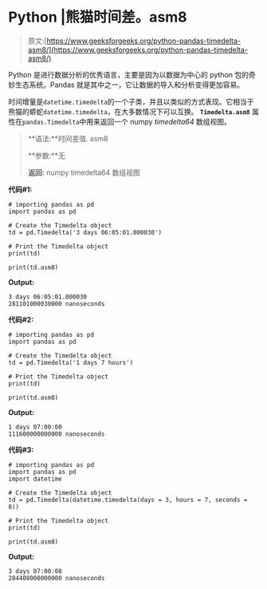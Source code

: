 # Python |熊猫时间差。asm8

> 原文:[https://www.geeksforgeeks.org/python-pandas-timedelta-asm8/](https://www.geeksforgeeks.org/python-pandas-timedelta-asm8/)

Python 是进行数据分析的优秀语言，主要是因为以数据为中心的 python 包的奇妙生态系统。Pandas 就是其中之一，它让数据的导入和分析变得更加容易。

时间增量是`datetime.timedelta`的一个子类，并且以类似的方式表现。它相当于熊猫的蟒蛇`datetime.timedelta`，在大多数情况下可以互换。 **`Timedelta.asm8`** 属性在`pandas.Timedelta`中用来返回一个 numpy *timedelta64* 数组视图。

> **语法:**时间差值. asm8
> 
> **参数:**无
> 
> **返回:** numpy timedelta64 数组视图

**代码#1:**

```
# importing pandas as pd 
import pandas as pd 

# Create the Timedelta object 
td = pd.Timedelta('3 days 06:05:01.000030') 

# Print the Timedelta object 
print(td) 

print(td.asm8)
```

**Output:**

```
3 days 06:05:01.000030
281101000030000 nanoseconds

```

**代码#2:**

```
# importing pandas as pd 
import pandas as pd 

# Create the Timedelta object 
td = pd.Timedelta('1 days 7 hours') 

# Print the Timedelta object 
print(td) 

print(td.asm8)
```

**Output:**

```
1 days 07:00:00
111600000000000 nanoseconds

```

**代码#3:**

```
# importing pandas as pd 
import pandas as pd 
import datetime

# Create the Timedelta object 
td = pd.Timedelta(datetime.timedelta(days = 3, hours = 7, seconds = 8)) 

# Print the Timedelta object 
print(td) 

print(td.asm8)
```

**Output:**

```
3 days 07:00:08
284408000000000 nanoseconds

```